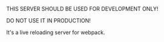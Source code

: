 ﻿THIS SERVER SHOULD BE USED FOR DEVELOPMENT ONLY!

DO NOT USE IT IN PRODUCTION!

It's a live reloading server for webpack.